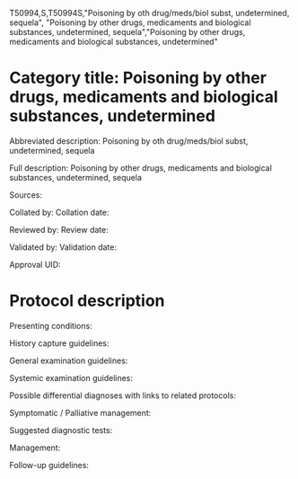 T50994,S,T50994S,"Poisoning by oth drug/meds/biol subst, undetermined, sequela", "Poisoning by other drugs, medicaments and biological substances, undetermined, sequela","Poisoning by other drugs, medicaments and biological substances, undetermined"
# Category title: Poisoning by other drugs, medicaments and biological substances, undetermined

Abbreviated description: Poisoning by oth drug/meds/biol subst, undetermined, sequela

Full description: Poisoning by other drugs, medicaments and biological substances, undetermined, sequela

Sources:

Collated by:
Collation date:

Reviewed by:
Review date:

Validated by:
Validation date:

Approval UID:

# Protocol description

Presenting conditions:

History capture guidelines:

General examination guidelines:

Systemic examination guidelines:

Possible differential diagnoses with links to related protocols:

Symptomatic / Palliative management:

Suggested diagnostic tests:

Management:

Follow-up guidelines:
